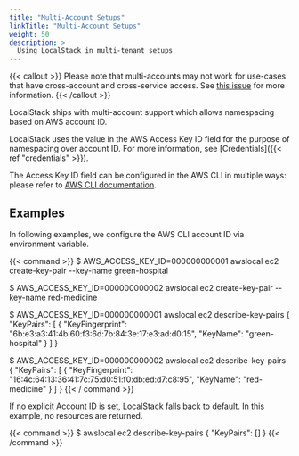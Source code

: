 ```yaml
---
title: "Multi-Account Setups"
linkTitle: "Multi-Account Setups"
weight: 50
description: >
  Using LocalStack in multi-tenant setups
---
```


{{< callout >}}
Please note that multi-accounts may not work for use-cases that have cross-account and cross-service access.
See [this issue](https://github.com/localstack/localstack/issues/7041) for more information.
{{< /callout >}}

LocalStack ships with multi-account support which allows namespacing based on AWS account ID.

LocalStack uses the value in the AWS Access Key ID field for the purpose of namespacing over account ID.
For more information, see [Credentials]({{< ref "credentials" >}}).

The Access Key ID field can be configured in the AWS CLI in multiple ways: please refer to [AWS CLI documentation](https://docs.aws.amazon.com/cli/latest/userguide/cli-configure-quickstart.html#cli-configure-quickstart-precedence).

## Examples

In following examples, we configure the AWS CLI account ID via environment variable.

{{< command >}}
$ AWS_ACCESS_KEY_ID=000000000001 awslocal ec2 create-key-pair --key-name green-hospital

$ AWS_ACCESS_KEY_ID=000000000002 awslocal ec2 create-key-pair --key-name red-medicine

$ AWS_ACCESS_KEY_ID=000000000001 awslocal ec2 describe-key-pairs
{
    "KeyPairs": [
        {
            "KeyFingerprint": "6b:e3:a3:41:4b:60:f3:6d:7b:84:3e:17:e3:ad:d0:15",
            "KeyName": "green-hospital"
        }
    ]
}

$ AWS_ACCESS_KEY_ID=000000000002 awslocal ec2 describe-key-pairs
{
    "KeyPairs": [
        {
            "KeyFingerprint": "16:4c:64:13:36:41:7c:75:d0:51:f0:db:ed:d7:c8:95",
            "KeyName": "red-medicine"
        }
    ]
}
{{< / command >}}

If no explicit Account ID is set, LocalStack falls back to default.
In this example, no resources are returned.

{{< command >}}
$ awslocal ec2 describe-key-pairs
{
    "KeyPairs": []
}
{{< /command >}}
